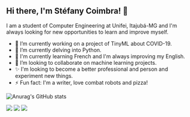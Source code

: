## Hi there, I'm Stéfany Coimbra! 👋

<!--
**stefanycoimbra/stefanycoimbra** is a ✨ _special_ ✨ repository because its `README.md` (this file) appears on your GitHub profile.

Here are some ideas to get you started:

- 🔭 I’m currently working on ...
- 🌱 I’m currently learning ...
- 👯 I’m looking to collaborate on ...
- 🤔 I’m looking for help with ...
- 💬 Ask me about ...
- 📫 How to reach me: ...
- 😄 Pronouns: ...
- ⚡ Fun fact: ...
-->

I am a student of Computer Engineering at Unifei, Itajubá-MG and I'm always looking for new opportunities to learn and improve myself.
- 🔭 I’m currently working on a project of TinyML about COVID-19.
- 🌱 I’m currently delving into Python.
- 💬 I'm currently learning French and I'm always improving my English.
- 👯 I’m looking to collaborate on machine learning projects. 
- ✨ I'm looking to become a better professional and person and experiment new things.
- ⚡ Fun fact: I'm a writer, love combat robots and pizza!

<!--
![YOUR github stats](https://github-readme-stats.vercel.app/api?username=stefanycoimbra)
!-->

![Anurag's GitHub stats](https://github-readme-stats.vercel.app/api?username=anuraghazra&show_icons=true&theme=radical)

[<img src="https://img.shields.io/badge/linkedin-%230077B5.svg?&style=for-the-badge&logo=linkedin&logoColor=white" />](https://www.linkedin.com/in/stéfany-coimbra-23780a16b) [<img src = "https://img.shields.io/badge/instagram-%23E4405F.svg?&style=for-the-badge&logo=instagram&logoColor=white">](https://www.instagram.com/ster.coimbra/) [<img src = "https://img.shields.io/badge/facebook-%231877F2.svg?&style=for-the-badge&logo=facebook&logoColor=white">](https://www.facebook.com/stefany.coimbra)

